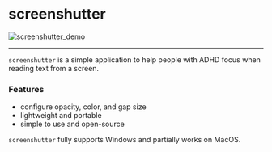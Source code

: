 # screenshutter

![screenshutter_demo](images/screenshutter_demo.gif)

***

`screenshutter` is a simple application to help people with ADHD focus when reading text from a screen.

### Features
- configure opacity, color, and gap size
- lightweight and portable
- simple to use and open-source

`screenshutter` fully supports Windows and partially works on MacOS.